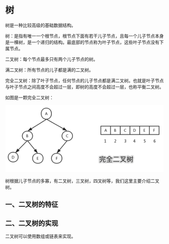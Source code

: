 # 树

树是一种比较高级的基础数据结构。

树：是指有唯一一个根节点，根节点下面有若干儿子节点，且每一个儿子节点本身是一棵树，是一个递归的结构。最底部的节点称为叶子节点，这些叶子节点没有下属节点。

二叉树：每个节点最多只有两个儿子节点的树。

满二叉树：所有节点的儿子都是满的二叉树。

完全二叉树：除了叶子节点，任何节点的儿子节点都是满二叉树。也就是叶子节点与叶子节点之间高度不会超过一层，即树的高度不会超过一层，也称平衡二叉树。

如图是一颗完全二叉树：

![](../picture/complete_tree.png)

树根据儿子节点的多寡，有二叉树，三叉树，四叉树等，我们这里主要介绍二叉树。

## 一、二叉树的特征

## 二、二叉树的实现

二叉树可以使用数组或链表来实现。